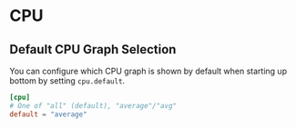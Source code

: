 # CPU

## Default CPU Graph Selection

You can configure which CPU graph is shown by default when starting up bottom by setting `cpu.default`.

```toml
[cpu]
# One of "all" (default), "average"/"avg"
default = "average"
```
